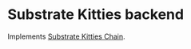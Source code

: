 # Substrate Kitties backend

Implements [Substrate Kitties Chain](https://docs.substrate.io/tutorials/v3/kitties/pt1/).
